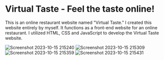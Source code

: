 # Virtual Taste - Feel the taste online!
This is an online restaurant website named "Virtual Taste." I created this website entirely by myself. It functions as a front-end website for an online restaurant. I utilized HTML, CSS and JavaScript to develop the Virtual Taste website.

 ![Screenshot 2023-10-15 215240](https://github.com/Yash9891/VirtualTaste/assets/122812129/59e7f2f4-df38-4de2-bf43-ca63ad0347f4)
 ![Screenshot 2023-10-15 215309](https://github.com/Yash9891/VirtualTaste/assets/122812129/4de0722b-ce31-4e46-ae22-ebf0fb4f1e30)
![Screenshot 2023-10-15 215359](https://github.com/Yash9891/VirtualTaste/assets/122812129/8cef4dea-9c7e-45d8-9480-58b4115aeea0)
![Screenshot 2023-10-15 215431](https://github.com/Yash9891/VirtualTaste/assets/122812129/6f25379a-5f96-48b4-bfb1-515e2b8c972f)


